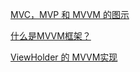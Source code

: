 [MVC，MVP 和 MVVM 的图示](https://www.ruanyifeng.com/blog/2015/02/mvcmvp_mvvm.html)

[什么是MVVM框架？](https://zhuanlan.zhihu.com/p/59467370)

[ViewHolder 的 MVVM实现](https://mp.weixin.qq.com/s/bUwXS9OdHs8nil0xNcfYPQ)